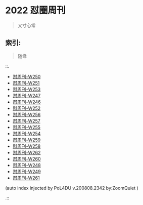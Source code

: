 # 2022 怼圈周刊
> 又寸心常

## 索引:
> 随缘

::.

- [ 怼周刊-W250](250w.md)
- [ 怼周刊-W251](251w.md)
- [ 怼周刊-W253](253w.md)
- [ 怼周刊-W247](247w.md)
- [ 怼周刊-W246](246w.md)
- [ 怼周刊-W252](252w.md)
- [ 怼周刊-W256](256w.md)
- [ 怼周刊-W257](257w.md)
- [ 怼周刊-W255](255w.md)
- [ 怼周刊-W254](254w.md)
- [ 怼周刊-W259](259w.md)
- [ 怼周刊-W258](258w.md)
- [ 怼周刊-W262](262w.md)
- [ 怼周刊-W260](260w.md)
- [ 怼周刊-W248](248w.md)
- [ 怼周刊-W249](249w.md)
- [ 怼周刊-W261](261w.md)

(auto index injected by 
PoL4DU v.200808.2342 by:ZoomQuiet
)

.::


